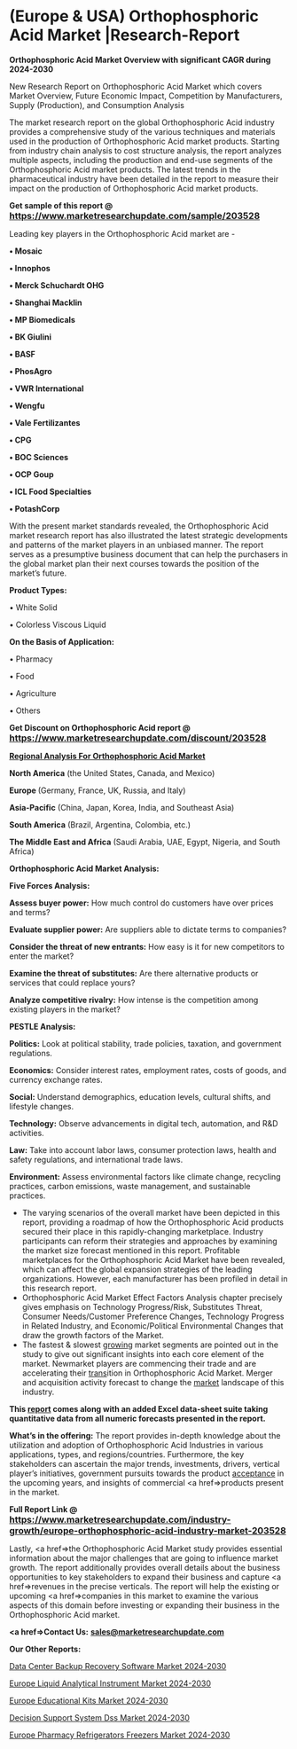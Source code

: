 # (Europe & USA) Orthophosphoric Acid Market |Research-Report

<strong>Orthophosphoric Acid Market Overview with significant CAGR during 2024-2030</strong>

New Research Report on Orthophosphoric Acid Market which covers Market Overview, Future Economic Impact, Competition by Manufacturers, Supply (Production), and Consumption Analysis

The market research report on the global Orthophosphoric Acid industry provides a comprehensive study of the various techniques and materials used in the production of Orthophosphoric Acid market products. Starting from industry chain analysis to cost structure analysis, the report analyzes multiple aspects, including the production and end-use segments of the Orthophosphoric Acid market products. The latest trends in the pharmaceutical industry have been detailed in the report to measure their impact on the production of Orthophosphoric Acid market products.

<strong>Get sample of this report @ <a href=https://www.marketresearchupdate.com/sample/203528><font size=3 color=#0000ff>https://www.marketresearchupdate.com/sample/203528</font></a></strong>

Leading key players in the Orthophosphoric Acid market are -

<strong>• Mosaic

• Innophos

• Merck Schuchardt OHG

• Shanghai Macklin

• MP Biomedicals

• BK Giulini

• BASF

• PhosAgro

• VWR International

• Wengfu

• Vale Fertilizantes

• CPG

• BOC Sciences

• OCP Goup

• ICL Food Specialties

• PotashCorp</strong>

With the present market standards revealed, the Orthophosphoric Acid market research report has also illustrated the latest strategic developments and patterns of the market players in an unbiased manner. The report serves as a presumptive business document that can help the purchasers in the global market plan their next courses towards the position of the market’s future.

<strong>Product Types:</strong>

• White Solid

• Colorless Viscous Liquid

<strong>On the Basis of Application:</strong>

• Pharmacy

• Food

• Agriculture

• Others

<strong>Get Discount on Orthophosphoric Acid report @ <a href=https://www.marketresearchupdate.com/discount/203528><font size=3 color=#0000ff>https://www.marketresearchupdate.com/discount/203528</font></a></strong>

<strong><u><b>Regional Analysis For Orthophosphoric Acid Market</b></u></strong>

<strong><b>North America</b></strong> (the United States, Canada, and Mexico)

<strong><b>Europe </b></strong>(Germany, France, UK, Russia, and Italy)

<strong><b>Asia-Pacific</b></strong> (China, Japan, Korea, India, and Southeast Asia)

<strong><b>South America</b></strong> (Brazil, Argentina, Colombia, etc.)

<strong><b>The Middle East and Africa</b></strong> (Saudi Arabia, UAE, Egypt, Nigeria, and South Africa)

<strong>Orthophosphoric Acid Market Analysis:</strong>

<strong>Five Forces Analysis:</strong>

<strong>Assess buyer power:</strong> How much control do customers have over prices and terms?

<strong>Evaluate supplier power:</strong> Are suppliers able to dictate terms to companies?

<strong>Consider the threat of new entrants:</strong> How easy is it for new competitors to enter the market?

<strong>Examine the threat of substitutes:</strong> Are there alternative products or services that could replace yours?

<strong>Analyze competitive rivalry:</strong> How intense is the competition among existing players in the market?

<strong>PESTLE Analysis:</strong>

<strong>Politics:</strong> Look at political stability, trade policies, taxation, and government regulations.

<strong>Economics:</strong> Consider interest rates, employment rates, costs of goods, and currency exchange rates.

<strong>Social:</strong> Understand demographics, education levels, cultural shifts, and lifestyle changes.

<strong>Technology:</strong> Observe advancements in digital tech, automation, and R&D activities.

<strong>Law:</strong> Take into account labor laws, consumer protection laws, health and safety regulations, and international trade laws.

<strong>Environment:</strong> Assess environmental factors like climate change, recycling practices, carbon emissions, waste management, and sustainable practices.

<ul>
  <li>The varying scenarios of the overall market have been depicted in this report, providing a roadmap of how the Orthophosphoric Acid products secured their place in this rapidly-changing marketplace. Industry participants can reform their strategies and approaches by examining the market size forecast mentioned in this report. Profitable marketplaces for the Orthophosphoric Acid Market have been revealed, which can affect the global expansion strategies of the leading organizations. However, each manufacturer has been profiled in detail in this research report.</li>
  <li>Orthophosphoric Acid Market Effect Factors Analysis chapter precisely gives emphasis on Technology Progress/Risk, Substitutes Threat, Consumer Needs/Customer Preference Changes, Technology Progress in Related Industry, and Economic/Political Environmental Changes that draw the growth factors of the Market.</li>
  <li>The fastest &amp; slowest <a href=ASDF991299>growing</a> market segments are pointed out in the study to give out significant insights into each core element of the market. Newmarket players are commencing their trade and are accelerating their <a href=>trans</a>ition in Orthophosphoric Acid Market. Merger and acquisition activity forecast to change the <a href=>market</a> landscape of this industry.</li>
</ul>
<strong>This <a href=>report</a> comes along with an added Excel data-sheet suite taking quantitative data from all numeric forecasts presented in the report.</strong>

<strong>What’s in the offering:</strong> The report provides in-depth knowledge about the utilization and adoption of Orthophosphoric Acid Industries in various applications, types, and regions/countries. Furthermore, the key stakeholders can ascertain the major trends, investments, drivers, vertical player’s initiatives, government pursuits towards the product <a href=ASDF881288>acceptance</a> in the upcoming years, and insights of commercial <a href=>products</a> present in the market.

<strong>Full Report Link @ <a href=https://www.marketresearchupdate.com/industry-growth/europe-orthophosphoric-acid-industry-market-203528><font size=3 color=#0000ff>https://www.marketresearchupdate.com/industry-growth/europe-orthophosphoric-acid-industry-market-203528</font></a></strong>

Lastly, <a href=>the</a> Orthophosphoric Acid Market study provides essential information about the major challenges that are going to influence market growth. The report additionally provides overall details about the business opportunities to key stakeholders to expand their business and capture <a href=>revenues</a> in the precise verticals. The report will help the existing or upcoming <a href=>companies</a> in this market to examine the various aspects of this domain before investing or expanding their business in the Orthophosphoric Acid market.

<strong><a href=><strong>Contact Us:</strong></a></strong>
<strong>sales@marketresearchupdate.com</strong>

<strong>Our Other Reports:</strong>

<a href=https://www.linkedin.com/pulse/data-center-backup-recovery-software-market-2f>Data Center Backup Recovery Software Market 2024-2030</a>

<a href=https://www.linkedin.com/pulse/europe-liquid-analytical-instrument-market-trends-size>Europe Liquid Analytical Instrument Market 2024-2030</a>

<a href=https://www.linkedin.com/pulse/europe-educational-kits-market-2023-2030>Europe Educational Kits Market 2024-2030</a>

<a href=https://www.linkedin.com/pulse/decision-support-system-dss-market-2023-2029-t7stf/>Decision Support System Dss Market 2024-2030</a>

<a href=https://www.linkedin.com/pulse/europe-pharmacy-refrigerators-freezers-market-fftof/>Europe Pharmacy Refrigerators Freezers Market 2024-2030</a>

